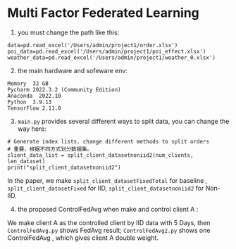 # Multi Factor Federated Learning

1. you must change the path like this:
```
data=pd.read_excel('/Users/admin/project1/order.xlsx')
poi_data=pd.read_excel('/Users/admin/project1/poi_effect.xlsx')
weather_data=pd.read_excel('/Users/admin/project1/weather_0.xlsx')
```

2. the main hardware and sofeware env:

```
Memory  32 GB
Pycharm 2022.3.2 (Community Edition)
Anaconda  2022.10
Python  3.9.13
TensorFlow 2.11.0
```

3. `main.py` provides several different ways to split data, you can change the way here:
```
# Generate index lists. change different methods to split orders
# 重要，根据不同方式划分数据集。
client_data_list = split_client_datasetnoniid2(num_clients, len_dataset)
print("split_client_datasetnoniid2")
```

In the paper, we make `split_client_datasetFixedTotal` for baseline , `split_client_datasetFixed` for IID,  `split_client_datasetnoniid2`  for Non-IID. 

4. the proposed ControlFedAvg when make and control client A : 

 We make client A as the controlled client by IID data with 5 Days, then 
`ControlFedAvg.py` shows FedAvg result;
`ControlFedAvg2.py` shows one ControlFedAvg , which gives client A double weight.
